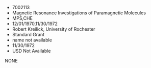 * 7002113
* Magnetic Resonance Investigations of Paramagnetic Molecules
* MPS,CHE
* 12/01/1970,11/30/1972
* Robert Kreilick, University of Rochester
* Standard Grant
*   name not available
* 11/30/1972
* USD Not Available

NONE